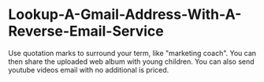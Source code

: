 # Lookup-A-Gmail-Address-With-A-Reverse-Email-Service
Use quotation marks to surround your term, like "marketing coach". You can then share the uploaded web album with young children. You can also send youtube videos email with no additional is priced.
